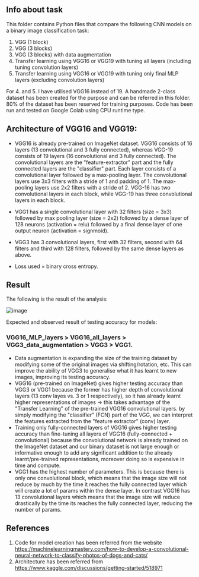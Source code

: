 ## Info about task

This folder contains Python files that compare the following CNN models on a binary image classification task: 

1. VGG (1 block)
2. VGG (3 blocks)
3. VGG (3 blocks) with data augmentation
4. Transfer learning using VGG16 or VGG19 with tuning all layers (including tuning convolution layers) 
5. Transfer learning using VGG16 or VGG19 with tuning only final MLP layers (excluding convolution layers)

For 4. and 5. I have utilised VGG16 instead of 19. A handmade 2-class dataset has been created for the purpose and can be referred in this folder. 80% of the dataset has been reserved for training purposes. Code has been run and tested on Google Colab using CPU runtime type.

## Architecture of VGG16 and VGG19:

* VGG16 is already pre-trained on ImageNet dataset. VGG16 consists of 16 layers (13 convolutional and 3 fully connected), whereas VGG-19 consists of 19 layers (16 convolutional and 3 fully connected). The convolutional layers are the "feature-extractor" part and the fully connected layers are the "classifier" part. Each layer consists of a convolutional layer followed by a max-pooling layer. The convolutional layers use 3x3 filters with a stride of 1 and padding of 1. The max-pooling layers use 2x2 filters with a stride of 2. VGG-16 has two convolutional layers in each block, while VGG-19 has three convolutional layers in each block.

* VGG1 has a single convolutional layer with 32 filters (size = 3x3) followed by max pooling layer (size = 2x2) followed by a dense layer of 128 neurons (activation = relu) followed by a final dense layer of one output neuron (activation = signmoid).

* VGG3 has 3 convolutional layers, first with 32 filters, second with 64 filters and third with 128 filters, followed by the same dense layers as above.

* Loss used = binary cross entropy.

## Result

The following is the result of the analysis:

![image](https://github.com/KaveriVisavadiya/projects/assets/145709121/12f2b2ab-c977-48c4-acb7-3f134bcd0f41)

Expected and observed result of testing accuracy for models: 

### VGG16_MLP_layers > VGG16_all_layers > VGG3_data_augmentation > VGG3 > VGG1.

* Data augmentation is expanding the size of the training dataset by modifying some of the original images via shifting/rotation, etc. This can improve the ability of VGG3 to generalise what it has learnt to new images, improving its testing accuracy.
* VGG16 (pre-trained on ImageNet) gives higher testing accuracy than VGG3 or VGG1 because the former has higher depth of convolutional layers (13 conv layes vs. 3 or 1 respectively), so it has already learnt higher representations of images -> this takes advantage of the "Transfer Learning" of the pre-trained VGG16 convolutional layers. by simply modifying the "classifier" (FCN) part of the VGG, we can interpret the features extracted from the "feature extractor" (conv) layer.
* Training only fully-connected layers of VGG16 gives higher testing accuracy than fine-tuning all layers of VGG16 (fully-connected + convolutional) because the convolutional network is already trained on the ImageNet dataset and our binary dataset is not large enough or informative enough to add any significant addition to the already learnt/pre-trained representations, moreover doing so is expensive in time and compute.
* VGG1 has the highest number of parameters. This is because there is only one convolutional block, which means that the image size will not reduce by much by the time it reaches the fully connected layer which will create a lot of params within the dense layer. In contrast VGG16 has 13 convolutional layers which means that the image size will reduce drastically by the time its reaches the fully connected layer, reducing the number of params.

## References

1. Code for model creation has been referred from the website https://machinelearningmastery.com/how-to-develop-a-convolutional-neural-network-to-classify-photos-of-dogs-and-cats/
2. Architecture has been referred from https://www.kaggle.com/discussions/getting-started/518971 
